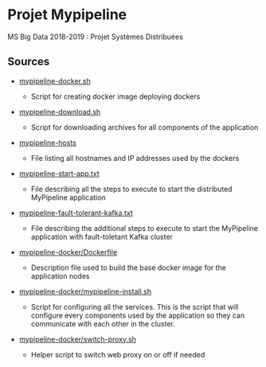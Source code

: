 Projet Mypipeline
==================

MS Big Data 2018-2019 : Projet Systèmes Distribuées

Sources
-------

* [mypipeline-docker.sh](mypipeline-docker.sh)
    * Script for creating docker image deploying dockers

* [mypipeline-download.sh](mypipeline-download.sh)
    * Script for downloading archives for all components of the application

* [mypipeline-hosts](mypipeline-hosts)
    * File listing all hostnames and IP addresses used by the dockers

* [mypipeline-start-app.txt](mypipeline-start-app.txt)
    * File describing all the steps to execute to start the distributed MyPipeline application

* [mypipeline-fault-tolerant-kafka.txt](mypipeline-fault-tolerant-kafka.txt)
    * File describing the additional steps to execute to start the MyPipeline application with fault-toletant Kafka cluster

* [mypipeline-docker/Dockerfile](mypipeline-docker/Dockerfile)
    * Description file used to build the base docker image for the application nodes

* [mypipeline-docker/mypipeline-install.sh](mypipeline-docker/mypipeline-install.sh)
    * Script for configuring all the services. This is the script that will configure every components used by the application so they can communicate with each other in the cluster.

*  [mypipeline-docker/switch-proxy.sh](mypipeline-docker/switch-proxy.sh)
    * Helper script to switch web proxy on or off if needed

